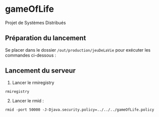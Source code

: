 # gameOfLife
Projet de Systèmes Distribués

## Préparation du lancement
Se placer dans le dossier `/out/production/jeuDeLaVie` pour exécuter les commandes ci-dessous :

## Lancement du serveur

1) Lancer le rmiregistry
```
rmiregistry
``` 

2) Lancer le rmid : 
```
rmid -port 50000 -J-Djava.security.policy=../../../gameOfLife.policy
```
